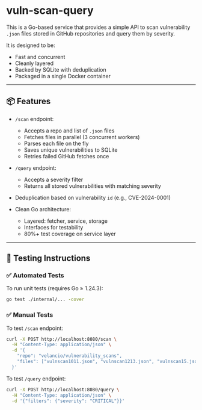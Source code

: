# vuln-scan-query

This is a Go-based service that provides a simple API to scan vulnerability `.json` files stored in GitHub repositories and query them by severity.

It is designed to be:
- Fast and concurrent
- Cleanly layered
- Backed by SQLite with deduplication
- Packaged in a single Docker container

---

## 📦 Features

- `/scan` endpoint:
  - Accepts a repo and list of `.json` files
  - Fetches files in parallel (3 concurrent workers)
  - Parses each file on the fly
  - Saves unique vulnerabilities to SQLite
  - Retries failed GitHub fetches once

- `/query` endpoint:
  - Accepts a severity filter
  - Returns all stored vulnerabilities with matching severity

- Deduplication based on vulnerability `id` (e.g., CVE-2024-0001)

- Clean Go architecture:
  - Layered: fetcher, service, storage
  - Interfaces for testability
  - 80%+ test coverage on service layer

---

## 🧪 Testing Instructions

### ✅ Automated Tests

To run unit tests (requires Go ≥ 1.24.3):

```bash
go test ./internal/... -cover
```

### ✅ Manual Tests

To test `/scan` endpoint:
```bash
curl -X POST http://localhost:8080/scan \
  -H "Content-Type: application/json" \
  -d '{
    "repo": "velancio/vulnerability_scans",
    "files": ["vulnscan1011.json", "vulnscan1213.json", "vulnscan15.json", "abc.json"]
  }'
```

To test `/query` endpoint:
```bash
curl -X POST http://localhost:8080/query \
  -H "Content-Type: application/json" \
  -d '{"filters": {"severity": "CRITICAL"}}'
```
